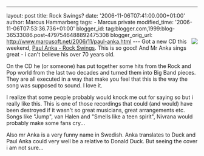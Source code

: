 ---
layout: post
title: Rock Swings? date: '2006-11-06T07:41:00.000+01:00'
author: Marcus Hammarberg
tags: - Marcus
private modified_time: '2006-11-06T07:53:36.736+01:00'
blogger_id: tag:blogger.com,1999:blog-36533086.post-4797546488892475308
blogger_orig_url: http://www.marcusoft.net/2006/11/paul-anka.html ---
[<img
src="http://photos1.blogger.com/blogger2/4958/4459/200/rockswings.jpg"
style="FLOAT: right; MARGIN: 0px 0px 10px 10px; CURSOR: hand"
data-border="0" />](http://photos1.blogger.com/blogger2/4958/4459/1600/rockswings.jpg)Got
a new CD this weekend, [Paul Anka - Rock
Swings](http://www.amazon.com/Rock-Swings-Paul-Anka/dp/B0009A1BXG). This
is so good! And Mr Anka sings great - i can't believe his over 70 years
old.

On the CD he (or someone) has put together some hits from the Rock and
Pop world from the last two decades and turned them into Big Band
pieces. They are all executed in a way that make you feel that this is
the way the song was supposed to sound. I love it.

I realize that some people probably would knock me out for saying so but
i really like this. This is one of those recordings that could (and
would) have been destroyed if it wasn't so great musicians, great
arrangements etc. Songs like "Jump", van Halen and "Smells like a teen
spirit", Nivrana would probably make some fans cry...

Also mr Anka is a very funny name in Swedish. Anka translates to Duck
and Paul Anka could very well be a relative to Donald Duck. But seeing
the cover i am not sure...
